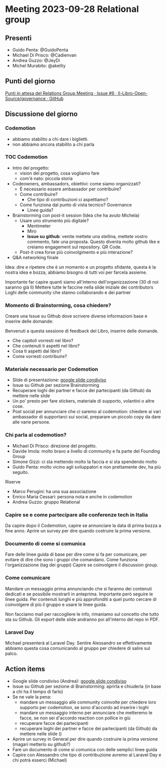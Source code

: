 # Meeting 2023-09-28 Relational group

## Presenti

- Guido Penta: @GuidoPenta
- Michael Di Prisco: @Cadienvan
- Andrea Guzzo: @JeyDi
- Michel Murabito: @akelity

## Punti del giorno

[Punti in attesa del Relations Group Meeting · Issue #6 · Il-Libro-Open-Source/governance · GitHub](https://github.com/Il-Libro-Open-Source/governance/issues/6)

## Discussione del giorno

### Codemotion

- abbiamo stabilito a chi dare i biglietti.
- non abbiamo ancora stabilito a chi parla

### TOC Codemotion

- Intro del progetto:
  - vision del progetto, cosa vogliamo fare
  - com'è nato: piccola storia
- Codeowners, ambassadors, obiettivi: come siamo organizzati?
  - È necessario essere ambassador per contribuire?
  - Come contribuire?
    - Che tipo di contribuzioni ci aspettiamo?
  - Come funziona dal punto di vista tecnico? Governance
    - Linee guida?
- Brainstorming con post-it session (Idea che ha avuto Michela)
  - Usare uno strumento più digitale?
    - Mentimeter
    - Miro
    - **Issue su github**: venite mettete una stellina, mettete vostro commento, fate una proposta. Questo diventa molto github like e creiamo engagement sul repository. QR Code.
  - Post-it crea forse più coinvolgimento e più interazione?
- Q&A networking finale

Idea: dire e ripetere che è un momento e un progetto sfidante, questa è la nostra idea e bozza, abbiamo bisogno di tutti voi per farcela assieme.

Importante far capire quanti siamo all'interno dell'organizzazione (30 di noi saranno già lì)
Mettere tutte le faccine nella slide iniziale dei contributors
Loghi delle community che stanno collaborando e dei partner

### Momento di Brainstorming, cosa chiedere?

Creare una Issue su Github dove scrivere diverse informazioni base e inserire delle domande:

Benvenuti a questa sessione di feedback del Libro, inserire delle domande.

- Che capitoli vorresti nel libro?
- Che contenuti ti aspetti nel libro?
- Cosa ti aspetti dal libro?
- Come vorresti contribuire?

### Materiale necessario per Codemotion

- Slide di presentazione: [google slide condiviso](https://docs.google.com/presentation/d/1HkBaX0IWOgwzNRZux6mJc5fgf0cNqJUNHQT6I-xA7hI/edit?usp=sharing)
- Issue su Github per sezione Brainstorming
- Recuperare loghi dei partner e facce dei partecipanti (da Github) da mettere nelle slide
- Un po' presto per fare stickers, materiale di supporto, volantini o altre cose.
- Post social per annunciare che ci saremo al codemotion: chiedere ai vari ambassador di supportarci sui social, preparare un piccolo copy da dare alle varie persone.

### Chi parla al codemotion?

- Michael Di Prisco: direzione del progetto.
- Davide Imola: molto bravo a livello di community e fa parte del Founding Group
- Simone Gizzi: ci sta mettendo molto la faccia e si sta spendendo molto
- Guido Penta: molto vicino agli sviluppatori e non prettamente dev, ha più seguito.

Riserve

- Marco Perugini: ha una sua associazione
- Enrico Maria Cessari: persona nota e anche in codemotion
- Andrea Guzzo: gruppo Relational

### Capire se e come partecipare alle conferenze tech in Italia

Da capire dopo il Codemotion, capire se annunciare la data di prima bozza a fine anno.
Aprire un survey per dire quando costruire la prima versione.

### Documento di come si comunica

Fare delle linee guida di base per dire come si fa per comunicare, per evitare di dire che sono i gruppi che comandano.
Come funziona l'organizzazione (tag dei gruppi)
Capire se coinvolgere il discussion group.

### Come comunicare

Mandare un messaggio prima annunciando che si faranno dei contenuti dedicati e se possibile mostrarli in anteprima.
Importante però seguire le linee guida.
Per contenuti lunghi e più approfonditi a quel punto cercare di coinvolgere di più il gruppo e usare le linee guida.

Non facciamo mail per raccogliere le info, rimaniamo sul concetto che tutto sta su Github.
Gli export delle slide andranno poi all'interno del repo in PDF.

### Laravel Day

Michael presenterà al Laravel Day. Sentire Alessandro se effettivamente abbiamo questa cosa comunicando al gruppo per chiedere di salire sul palco.

## Action items

- Google slide condiviso (Andrea): [google slide condiviso](https://docs.google.com/presentation/d/1HkBaX0IWOgwzNRZux6mJc5fgf0cNqJUNHQT6I-xA7hI/edit?usp=sharing)
- Issue su Github per sezione di Brainstorming: aprirla e chiuderla (in base a chi ha il tempo di farlo)
- Se ne vale la pena:
  - mandare un messaggio alle community coinvolte per chiedere loro supporto per codemotion, se sono d'accordo ad inserire i loghi
  - mandare un messaggio interno per annunciare che metteremo le facce, se non sei d'accordo reaction con pollice in giù
  - recuperare facce dei partecipanti
  - recuperare loghi dei partner e facce dei partecipanti (da Github) da mettere nelle slide ()
- Aprire un survey in General per dire quando costruire la prima versione (magari metterlo su github?)
- Fare un documento di come si comunica con delle semplici linee guida
- Capire con Alessandro che tipo di contribuzione avremo al Laravel Day e chi potrà esserci (Michael)
